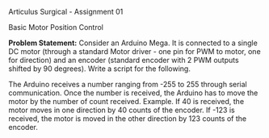 Articulus Surgical - Assignment 01

Basic Motor Position Control

**Problem Statement:** Consider an Arduino Mega. It is connected to a single DC motor (through a standard Motor driver - one pin for PWM to motor, one for direction) and an encoder (standard encoder with 2 PWM outputs shifted by 90 degrees). Write a script for the following.

The Arduino receives a number ranging from -255 to 255 through serial communication. Once the number is received, the Arduino has to move the motor by the number of count received. Example. If 40 is received, the motor moves in one direction by 40 counts of the encoder. If -123 is received, the motor is moved in the other direction by 123 counts of the encoder.

